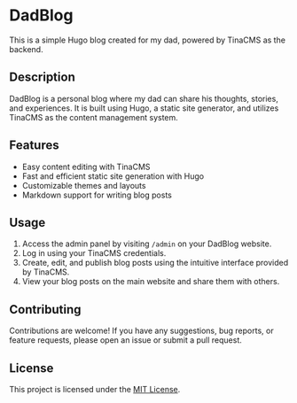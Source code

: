 # DadBlog

This is a simple Hugo blog created for my dad, powered by TinaCMS as the backend.

## Description

DadBlog is a personal blog where my dad can share his thoughts, stories, and experiences. It is built using Hugo, a static site generator, and utilizes TinaCMS as the content management system.

## Features

- Easy content editing with TinaCMS
- Fast and efficient static site generation with Hugo
- Customizable themes and layouts
- Markdown support for writing blog posts


## Usage

1. Access the admin panel by visiting `/admin` on your DadBlog website.
2. Log in using your TinaCMS credentials.
3. Create, edit, and publish blog posts using the intuitive interface provided by TinaCMS.
4. View your blog posts on the main website and share them with others.

## Contributing

Contributions are welcome! If you have any suggestions, bug reports, or feature requests, please open an issue or submit a pull request.

## License

This project is licensed under the [MIT License](LICENSE).
